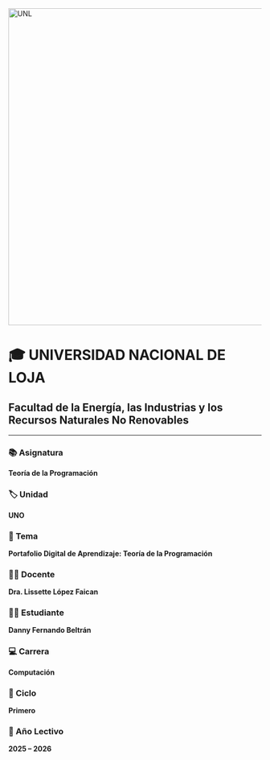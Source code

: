 <img width="840" height="630" alt="UNL" src="https://github.com/user-attachments/assets/5939d355-c138-47dc-9d40-3dee0383f29a" />


# 🎓 UNIVERSIDAD NACIONAL DE LOJA

## Facultad de la Energía, las Industrias y los Recursos Naturales No Renovables

---

### 📚 Asignatura
**Teoría de la Programación**

### 🏷 Unidad
**UNO**

### 📝 Tema
**Portafolio Digital de Aprendizaje: Teoría de la Programación**

### 👩‍🏫 Docente
**Dra. Lissette López Faican**

### 👨‍🎓 Estudiante
**Danny Fernando Beltrán**

### 💻 Carrera
**Computación**

### 🔢 Ciclo
**Primero**

### 📅 Año Lectivo
**2025 – 2026**



